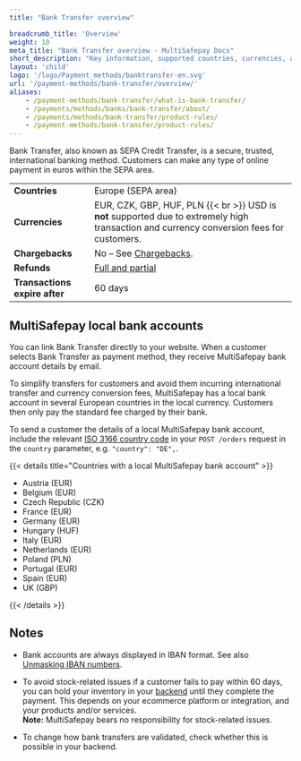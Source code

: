 ```yaml
---
title: "Bank Transfer overview"

breadcrumb_title: 'Overview'
weight: 10
meta_title: "Bank Transfer overview - MultiSafepay Docs"
short_description: "Key information, supported countries, currencies, and features"
layout: 'child'
logo: '/logo/Payment_methods/banktransfer-en.svg'
url: '/payment-methods/bank-transfer/overview/'
aliases: 
    - /payment-methods/bank-transfer/what-is-bank-transfer/
    - /payments/methods/banks/bank-transfer/about/
    - /payments/methods/bank-transfer/product-rules/
    - /payment-methods/bank-transfer/product-rules/
---
```

Bank Transfer, also known as SEPA Credit Transfer, is a secure, trusted, international banking method. Customers can make any type of online payment in euros within the SEPA area. 

|   |   |   
|---|---|
| **Countries** | Europe (SEPA area) | 
| **Currencies** | EUR, CZK, GBP, HUF, PLN {{< br >}} USD is **not** supported due to extremely high transaction and currency conversion fees for customers. |
| **Chargebacks**  | No – See [Chargebacks](/payments/chargebacks/). | 
| **Refunds** | [Full and partial](/refunds/full-partial/) |
| **Transactions expire after**  | 60 days | 

## MultiSafepay local bank accounts

You can link Bank Transfer directly to your website. When a customer selects Bank Transfer as payment method, they receive MultiSafepay bank account details by email.

To simplify transfers for customers and avoid them incurring international transfer and currency conversion fees, MultiSafepay has a local bank account in several European countries in the local currency. Customers then only pay the standard fee charged by their bank.

To send a customer the details of a local MultiSafepay bank account, include the relevant [ISO 3166 country code](https://www.iso.org/iso-3166-country-codes.html) in your `POST /orders` request in the `country` parameter, e.g. `"country": "DE",`.

{{< details title="Countries with a local MultiSafepay bank account" >}} 

- Austria (EUR)
- Belgium (EUR)
- Czech Republic (CZK)
- France (EUR)
- Germany (EUR)
- Hungary (HUF)
- Italy (EUR)
- Netherlands (EUR)
- Poland (PLN)
- Portugal (EUR)
- Spain (EUR)
- UK (GBP)

{{< /details >}}

## Notes 

- Bank accounts are always displayed in IBAN format. See also [Unmasking IBAN numbers](/developer/api/masking-iban-numbers/).

- To avoid stock-related issues if a customer fails to pay within 60 days, you can hold your inventory in your [backend](/getting-started/glossary/#backend) until they complete the payment.  This&nbsp;depends on your ecommerce platform or integration, and your products and/or services.  
**Note:** MultiSafepay bears no responsibility for stock-related issues.

- To change how bank transfers are validated, check whether this is possible in your backend.






